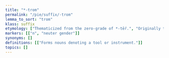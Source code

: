 ```yaml
---
title: "*-trom"
permalink: "/pie/suffix/-trom"
lemma_to_sort: "trom"
klass: suffix
etymology: ["Thematicized from the zero-grade of *-tḗr.", "Originally the neuter gender of some adjective *-tros meaning \"of the doer, of doing\". Of note is the similar development later exercised by daughter languages (e.g. Latin -tor > -tōrius (“of the doer, of doing”) > -tōrium (“thing/ place of the doer”))."]
markers: [["n", "neuter gender"]]
synonyms: []
definitions: [["Forms nouns denoting a tool or instrument."]]
topics: []
---
```

